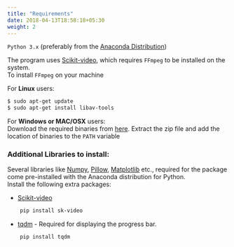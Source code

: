 ```yaml
---
title: "Requirements"
date: 2018-04-13T18:58:18+05:30
weight: 2
---
```


`Python 3.x` (preferably from the [Anaconda Distribution](https://www.anaconda.com/download/))

The program uses [Scikit-video](http://www.scikit-video.org/stable/), which requires `FFmpeg` to be installed on the system.  
To install `FFmpeg` on your machine

For **Linux** users:

```bash
$ sudo apt-get update
$ sudo apt-get install libav-tools
```

For **Windows or MAC/OSX** users:  
Download the required binaries from [here](https://www.ffmpeg.org/download.html). Extract the zip file and add the location of binaries to the `PATH` variable

### Additional Libraries to install:

Several libraries like [Numpy](http://www.numpy.org/), [Pillow](https://python-imaging.github.io/), [Matplotlib](https://matplotlib.org/) etc., required for the package come pre-installed with the Anaconda distribution for Python.  
Install the following extra packages:

- [Scikit-video](http://www.scikit-video.org/stable/)

```bash
	pip install sk-video
```

- [tqdm](https://pypi.python.org/pypi/tqdm#installation) - Required for displaying the progress bar.

```bash
	pip install tqdm
```